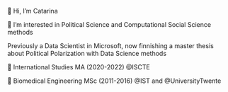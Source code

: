 👋 Hi, I’m Catarina

👀 I’m interested in Political Science and Computational Social Science methods


Previously a Data Scientist in Microsoft, now finnishing a master thesis about Political Polarization with Data Science methods 


🌱 International Studies MA (2020-2022) @ISCTE

🌱 Biomedical Engineering MSc (2011-2016) @IST and @UniversityTwente


<!---
CT-P/CT-P is a ✨ special ✨ repository because its `README.md` (this file) appears on your GitHub profile.
You can click the Preview link to take a look at your changes.
--->

